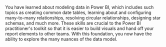 You have learned about modeling data in Power BI, which includes such topics as creating common date tables, learning about and configuring many-to-many relationships, resolving circular relationships, designing star schemas, and much more. These skills are crucial to the Power BI practitioner's toolkit so that it is easier to build visuals and hand off your report elements to other teams. With this foundation, you now have the ability to explore the many nuances of the data model.
